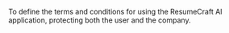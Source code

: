 To define the terms and conditions for using the ResumeCraft AI application, protecting both the user and the company.